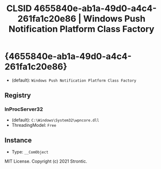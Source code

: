 ﻿---
title: "CLSID 4655840e-ab1a-49d0-a4c4-261fa1c20e86 | Windows Push Notification Platform Class Factory"
excerpt: What is COM-Object CLSID 4655840e-ab1a-49d0-a4c4-261fa1c20e86?
---

# {4655840e-ab1a-49d0-a4c4-261fa1c20e86}

* (default): `Windows Push Notification Platform Class Factory`

## Registry


### InProcServer32

* (default): `C:\Windows\System32\wpncore.dll`
* ThreadingModel: `Free`

## Instance

* Type: `__ComObject`

MIT License. Copyright (c) 2021 Strontic.



